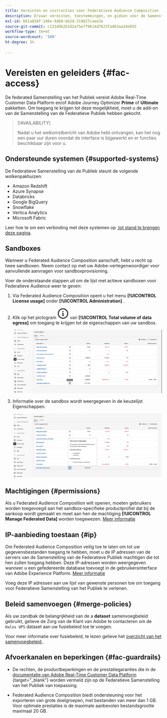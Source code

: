 ```yaml
---
title: Vereisten en instructies voor Federatieve Audience Composition
description: Ervaar vereisten, toestemmingen, en gidsen voor de Samenstelling van de Publiek van de Federatieve
exl-id: 661a838f-146e-4d68-bb2d-319827caee3a
source-git-commit: c133ddb2b1d2a75e7f9614d7623fad63aa24eb55
workflow-type: tm+mt
source-wordcount: '349'
ht-degree: 3%

---
```


# Vereisten en geleiders {#fac-access}

De federated Samenstelling van het Publiek vereist Adobe Real-Time Customer Data Platform en/of Adobe Journey Optimizer **Prime** of **Ultimate** pakketten. Om toegang te krijgen tot deze mogelijkheid, moet u de add-on van de Samenstelling van de Federatieve Publiek hebben gekocht.

>[!AVAILABILITY]
>
>Nadat u het welkomstbericht van Adobe hebt ontvangen, kan het nog een paar uur duren voordat de interface is bijgewerkt en er functies beschikbaar zijn voor u.

## Ondersteunde systemen {#supported-systems}

De Federatieve Samenstelling van de Publiek steunt de volgende wolkenpakhuizen:

* Amazon Redshift
* Azure Synapse
* Databricks
* Google BigQuery
* Snowflake
* Vertica Analytics
* Microsoft Fabric

Leer hoe te om een verbinding met deze systemen op [&#x200B; tot stand te brengen deze pagina &#x200B;](../connections/home.md).

## Sandboxes

Wanneer u Federated Audience Composition aanschaft, hebt u recht op twee sandboxen. Neem contact op met uw Adobe-vertegenwoordiger voor aanvullende aanvragen voor sandboxprovisioning.

Voer de onderstaande stappen uit om de lijst met actieve sandboxen voor Federatieve Audience weer te geven:

1. Via Federated Audience Composition opent u het menu **[!UICONTROL License usage]** onder **[!UICONTROL Administration]** .

1. Klik op het pictogram ![](assets/do-not-localize/Smock_InfoOutline_18_N.svg) van **[!UICONTROL Total volume of data egress]** om toegang te krijgen tot de eigenschappen van uw sandbox.

   ![](assets/sandbox_1.png)

1. Informatie over de sandbox wordt weergegeven in de keuzelijst Eigenschappen.

   ![](assets/sandbox_2.png)

## Machtigingen {#permissions}

Als u Federated Audience Composition wilt openen, moeten gebruikers worden toegevoegd aan het sandbox-specifieke productprofiel dat bij de aankoop wordt gemaakt en moet aan hen de machtiging **[!UICONTROL Manage Federated Data]** worden toegewezen. [Meer informatie](/help/governance-privacy-security/access-control.md)

## IP-aanbieding toestaan {#ip}

Om Federated Audience Composition veilig toe te laten om tot uw gegevensbestanden toegang te hebben, moet u de IP adressen van de servers van de Samenstelling van de Federatieve Publiek machtigen die tot hen zullen toegang hebben. Deze IP-adressen worden weergegeven wanneer u een gefedereerde database toevoegt in de gebruikersinterface van Adobe Experience Platform. [Meer informatie](../connections/home.md)

Voeg deze IP adressen aan uw lijst van gewenste personen toe om toegang voor Federatieve Samenstelling van het Publiek te verlenen.

## Beleid samenvoegen {#merge-policies}

Als uw zandbak de belangrijkheid van de a **dataset** samenvoegbeleid gebruikt, gelieve de Zorg van de Klant van Adobe te contacteren om de `Halos UPS` dataset aan uw fusiebeleid toe te voegen.

Voor meer informatie over fusiebeleid, te lezen gelieve het [&#x200B; overzicht van het samenvoegbeleid &#x200B;](https://experienceleague.adobe.com/nl/docs/experience-platform/profile/merge-policies/overview).

## Afvoerkanalen en beperkingen {#fac-guardrails}

* De rechten, de productbeperkingen en de prestatiegaranties die in de [&#x200B; documentatie van Adobe Real-Time Customer Data Platform &#x200B;](https://experienceleague.adobe.com/nl/docs/experience-platform/profile/guardrails){target="_blank"} worden vermeld zijn op de Federatieve Samenstelling van het Publiek van toepassing.

* Federated Audience Composition biedt ondersteuning voor het exporteren van grote doelgroepen, met bestanden van meer dan 1 GB. Voor optimale prestaties is de maximale aanbevolen bestandsgrootte maximaal 20 GB.
